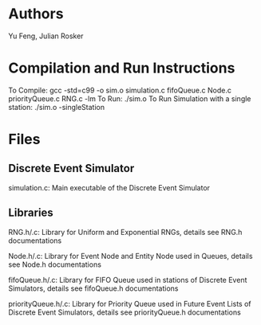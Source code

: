 # Authors

Yu Feng, Julian Rosker

# Compilation and Run Instructions

To Compile: gcc -std=c99 -o sim.o simulation.c fifoQueue.c Node.c priorityQueue.c RNG.c -lm
To Run: ./sim.o
To Run Simulation with a single station: ./sim.o -singleStation

# Files

## Discrete Event Simulator

simulation.c: Main executable of the Discrete Event Simulator

## Libraries

RNG.h/.c: Library for Uniform and Exponential RNGs, details see RNG.h documentations

Node.h/.c: Library for Event Node and Entity Node used in Queues, details see Node.h documentations

fifoQueue.h/.c: Library for FIFO Queue used in stations of Discrete Event Simulators, details see fifoQueue.h documentations

priorityQueue.h/.c: Library for Priority Queue used in Future Event Lists of Discrete Event Simulators, details see priorityQueue.h documentations
